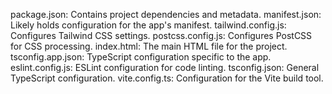 package.json: Contains project dependencies and metadata.
manifest.json: Likely holds configuration for the app's manifest.
tailwind.config.js: Configures Tailwind CSS settings.
postcss.config.js: Configures PostCSS for CSS processing.
index.html: The main HTML file for the project.
tsconfig.app.json: TypeScript configuration specific to the app.
eslint.config.js: ESLint configuration for code linting.
tsconfig.json: General TypeScript configuration.
vite.config.ts: Configuration for the Vite build tool.
